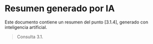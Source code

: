 # Resumen generado por IA

Este documento contiene un resumen del punto [3.1.4], generado con inteligencia artificial.

> Consulta 3.1.
